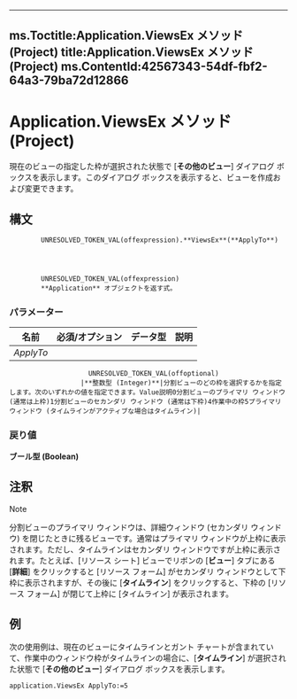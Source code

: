 

---
ms.Toctitle:Application.ViewsEx メソッド (Project)
title:Application.ViewsEx メソッド (Project)
ms.ContentId:42567343-54df-fbf2-64a3-79ba72d12866
---
# Application.ViewsEx メソッド (Project)




現在のビューの指定した枠が選択された状態で [**その他のビュー**] ダイアログ ボックスを表示します。このダイアログ ボックスを表示すると、ビューを作成および変更できます。

## 構文

            UNRESOLVED_TOKEN_VAL(offexpression).**ViewsEx**(**ApplyTo**)




            UNRESOLVED_TOKEN_VAL(offexpression)
            **Application** オブジェクトを返す式。

### パラメーター

|**名前**|**必須/オプション**|**データ型**|**説明**|
|---|---|---|---|
|*ApplyTo*|
                        UNRESOLVED_TOKEN_VAL(offoptional)
                      |**整数型 (Integer)**|分割ビューのどの枠を選択するかを指定します。次のいずれかの値を指定できます。Value説明0分割ビューのプライマリ ウィンドウ (通常は上枠)1分割ビューのセカンダリ ウィンドウ (通常は下枠)4作業中の枠5プライマリ ウィンドウ (タイムラインがアクティブな場合はタイムライン)|



### 戻り値
**ブール型 (Boolean)**





## 注釈


>[!NOTE]
>分割ビューのプライマリ ウィンドウは、詳細ウィンドウ (セカンダリ ウィンドウ) を閉じたときに残るビューです。通常はプライマリ ウィンドウが上枠に表示されます。ただし、タイムラインはセカンダリ ウィンドウですが上枠に表示されます。たとえば、[リソース シート] ビューでリボンの [**ビュー**] タブにある [**詳細**] をクリックすると [リソース フォーム] がセカンダリ ウィンドウとして下枠に表示されますが、その後に [**タイムライン**] をクリックすると、下枠の [リソース フォーム] が閉じて上枠に [タイムライン] が表示されます。





## 例
次の使用例は、現在のビューにタイムラインとガント チャートが含まれていて、作業中のウィンドウ枠がタイムラインの場合に、[**タイムライン**] が選択された状態で [**その他のビュー**] ダイアログ ボックスを表示します。

```vba
application.ViewsEx ApplyTo:=5
```





